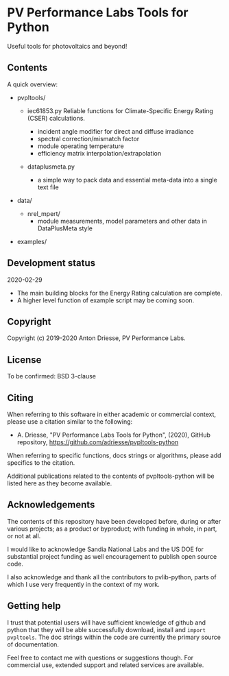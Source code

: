 # PV Performance Labs Tools for Python

Useful tools for photovoltaics and beyond!

Contents
--------

A quick overview:

- pvpltools/
	- iec61853.py
		Reliable functions for Climate-Specific Energy Rating (CSER) calculations.
		- incident angle modifier for direct and diffuse irradiance
		- spectral correction/mismatch factor
		- module operating temperature
		- efficiency matrix interpolation/extrapolation

	- dataplusmeta.py
		- a simple way to pack data and essential meta-data into a single text file

- data/
	- nrel_mpert/
		- module measurements, model parameters and other data in DataPlusMeta style

- examples/

Development status
------------------

2020-02-29

- The main building blocks for the Energy Rating calculation are complete.
- A higher level function of example script may be coming soon.


Copyright
---------

Copyright (c) 2019-2020 Anton Driesse, PV Performance Labs.


License
-------

To be confirmed: BSD 3-clause


Citing
------

When referring to this software in either academic or commercial context,
please use a citation similar to the following:

- A. Driesse, "PV Performance Labs Tools for Python", (2020), GitHub repository,
  https://github.com/adriesse/pvpltools-python

When referring to specific functions, docs strings or algorithms,
please add specifics to the citation.

Additional publications related to the contents of pvpltools-python
will be listed here as they become available.


Acknowledgements
----------------

The contents of this repository have been developed
before, during or after various projects; as a product or byproduct;
with funding in whole, in part, or not at all.

I would like to acknowledge Sandia National Labs and the US DOE for
substantial project funding as well encouragement to publish open source code.

I also acknowledge and thank all the contributors to pvlib-python,
parts of which I use very frequently in the context of my work.


Getting help
------------

I trust that potential users will have sufficient knowledge of github and python
that they will be able successfully download, install and `import pvpltools`.
The doc strings within the code are currently the primary source of documentation.

Feel free to contact me with questions or suggestions though.
For commercial use, extended support and related services are available.
